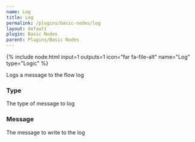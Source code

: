 ```yaml
---
name: Log
title: Log
permalink: /plugins/basic-nodes/log
layout: default
plugin: Basic Nodes
parent: Plugins/Basic Nodes
---
```


{% include node.html input=1 outputs=1 icon="far fa-file-alt" name="Log" type="Logic" %}

Logs a message to the flow log

### Type
The type of message to log 

### Message
The message to write to the log